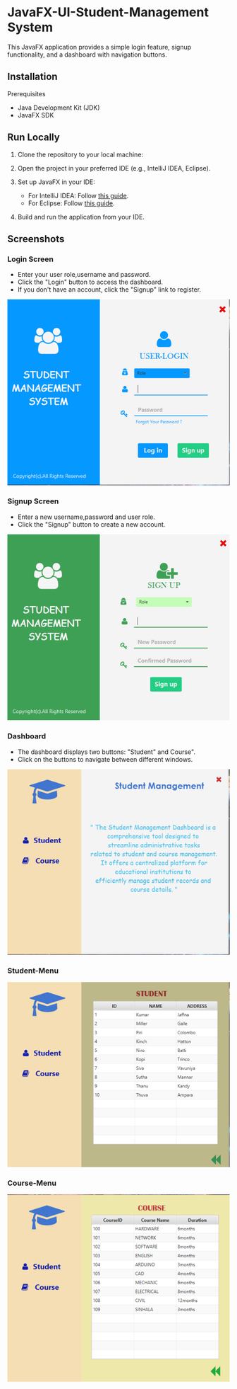 
# JavaFX-UI-Student-Management System

This JavaFX application provides a simple login feature, signup functionality, and a dashboard with navigation buttons.


## Installation

Prerequisites
  - Java Development Kit (JDK)
  - JavaFX SDK

## Run Locally

1. Clone the repository to your local machine:


2. Open the project in your preferred IDE (e.g., IntelliJ IDEA, Eclipse).

3. Set up JavaFX in your IDE:
   - For IntelliJ IDEA: Follow [this guide](https://www.jetbrains.com/help/idea/javafx.html).
   - For Eclipse: Follow [this guide](https://www.eclipse.org/efxclipse/install.html).

4. Build and run the application from your IDE.



## Screenshots

### Login Screen
- Enter your user role,username and password.
- Click the "Login" button to access the dashboard.
- If you don't have an account, click the "Signup" link to register.

![Login](https://github.com/Thayuran/JavaFX-UI-Student-Management/blob/master/Screenshots/1.Login.PNG?raw=true)

### Signup Screen
- Enter a new username,password and user role.
- Click the "Signup" button to create a new account.

![Signup](https://github.com/Thayuran/JavaFX-UI-Student-Management/blob/master/Screenshots/2.Signup.PNG?raw=true)

### Dashboard
- The dashboard displays two buttons: "Student" and Course".
- Click on the buttons to navigate between different windows.

![Dashboard](https://github.com/Thayuran/JavaFX-UI-Student-Management/blob/master/Screenshots/3.MainDashBoard.PNG?raw=true)

### Student-Menu
![Student](https://github.com/Thayuran/JavaFX-UI-Student-Management/blob/master/Screenshots/4.Student_Navigation.PNG?raw=true)

### Course-Menu
![Course](https://github.com/Thayuran/JavaFX-UI-Student-Management/blob/master/Screenshots/5.Course_Navigation.PNG?raw=true)
